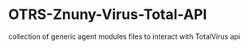 # OTRS-Znuny-Virus-Total-API
 collection of generic agent modules files to interact with TotalVirus api
